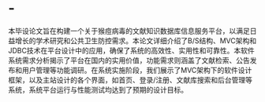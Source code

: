 # -
本毕设论文旨在构建一个关于猴痘病毒的文献知识数据库信息服务平台，以满足日益增长的学术研究和公共卫生防控需求。本论文详细介绍了B/S结构、MVC架构和JDBC技术在平台设计中的应用，确保了系统的高效性、实用性和可靠性。本软件系统需求分析揭示了平台在国内的实用价值，功能需求则涵盖了文献检索、公告发布和用户管理等功能调研。在系统实施阶段，我们展示了MVC架构下的软件设计框架，以及主站设计的各个界面，如首页、登录/注册、文献库搜索和后台管理等系统，系统平台运行与性能测试均达到了预期的设计目标。
